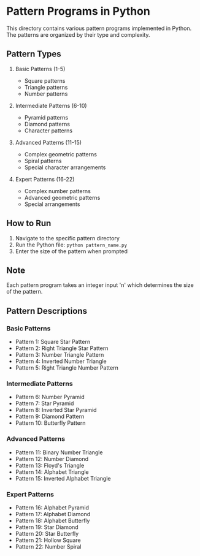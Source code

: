 # Pattern Programs in Python

This directory contains various pattern programs implemented in Python. The patterns are organized by their type and complexity.

## Pattern Types
1. Basic Patterns (1-5)
   - Square patterns
   - Triangle patterns
   - Number patterns

2. Intermediate Patterns (6-10)
   - Pyramid patterns
   - Diamond patterns
   - Character patterns

3. Advanced Patterns (11-15)
   - Complex geometric patterns
   - Spiral patterns
   - Special character arrangements

4. Expert Patterns (16-22)
   - Complex number patterns
   - Advanced geometric patterns
   - Special arrangements

## How to Run
1. Navigate to the specific pattern directory
2. Run the Python file: `python pattern_name.py`
3. Enter the size of the pattern when prompted

## Note
Each pattern program takes an integer input 'n' which determines the size of the pattern.

## Pattern Descriptions

### Basic Patterns
- Pattern 1: Square Star Pattern
- Pattern 2: Right Triangle Star Pattern
- Pattern 3: Number Triangle Pattern
- Pattern 4: Inverted Number Triangle
- Pattern 5: Right Triangle Number Pattern

### Intermediate Patterns
- Pattern 6: Number Pyramid
- Pattern 7: Star Pyramid
- Pattern 8: Inverted Star Pyramid
- Pattern 9: Diamond Pattern
- Pattern 10: Butterfly Pattern

### Advanced Patterns
- Pattern 11: Binary Number Triangle
- Pattern 12: Number Diamond
- Pattern 13: Floyd's Triangle
- Pattern 14: Alphabet Triangle
- Pattern 15: Inverted Alphabet Triangle

### Expert Patterns
- Pattern 16: Alphabet Pyramid
- Pattern 17: Alphabet Diamond
- Pattern 18: Alphabet Butterfly
- Pattern 19: Star Diamond
- Pattern 20: Star Butterfly
- Pattern 21: Hollow Square
- Pattern 22: Number Spiral 
